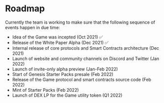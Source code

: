 # Roadmap

Currently the team is working to make sure that the following sequence of events happen in due time:

* Idea of the Game was incepted (Oct 2021) ✅&#x20;
* Release of the White Paper Alpha (Dec 2021) ✅&#x20;
* Internal release of core protocols and Smart Contracts architecture (Dec 2021)&#x20;
* Launch of website and community channels on Discord and Twitter (Jan 2022)&#x20;
* Launch of invite-only alpha preview (Jan-Feb 2022)
* Start of Genesis Starter Packs presale (Feb 2022)&#x20;
* Release of the Game protocol and smart contracts source code (Feb 2022)&#x20;
* Mint of Starter Packs (Feb 2022)&#x20;
* Launch of DEX LP for the Game utility token (Q1 2022)
